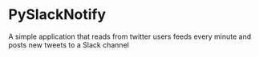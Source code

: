 # PySlackNotify
A simple application that reads from twitter users feeds  every minute and posts new tweets to a Slack channel

